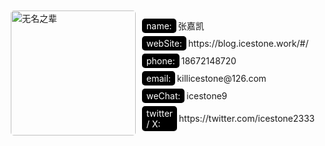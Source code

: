 <div class="container" style="padding: 10px;display: flex;flex-direction: row;align-items: center;">
<img src="https://avatars.githubusercontent.com/u/60811236?v=4" title="无名之辈" style="object-fit: fill;width: 200px;height: 200px;border-radius: 5px;">

<div class="infoContainer" style="display: flex;flex-direction: column;margin-left: 7px; align-items: flex-start;">

<div style="display: flex;flex-direction: row;align-items: center;justify-content: center;margin-top: 5px">
    <div class="tag" style="background: black;border-radius: 5px;padding: 3px 7px;color: white;margin: 0 3px;">name:</div>
    <div>张嘉凯</div>
</div>

<div style="display: flex;flex-direction: row;align-items: center;justify-content: center;margin-top: 5px">
    <div class="tag" style="background: black;border-radius: 5px;padding: 3px 7px;color: white;margin: 0 3px;">webSite:</div>
    <div>https://blog.icestone.work/#/</div>
</div>

<div style="display: flex;flex-direction: row;align-items: center;justify-content: center;margin-top: 5px">
    <div class="tag" style="background: black;border-radius: 5px;padding: 3px 7px;color: white;margin: 0 3px;">phone:</div>
    <div>18672148720</div>
</div>

<div style="display: flex;flex-direction: row;align-items: center;justify-content: center;margin-top: 5px">
    <div class="tag" style="background: black;border-radius: 5px;padding: 3px 7px;color: white;margin: 0 3px;">email:</div>
    <div>killicestone@126.com</div>
</div>

<div style="display: flex;flex-direction: row;align-items: center;justify-content: center;margin-top: 5px">
    <div class="tag" style="background: black;border-radius: 5px;padding: 3px 7px;color: white;margin: 0 3px;">weChat:</div>
    <div>icestone9</div>
</div>

<div style="display: flex;flex-direction: row;align-items: center;justify-content: center;margin-top: 5px">
    <div class="tag" style="background: black;border-radius: 5px;padding: 3px 7px;color: white;margin: 0 3px;">twitter / X:</div>
    <div>https://twitter.com/icestone2333</div>
</div>

</div>

</div>

